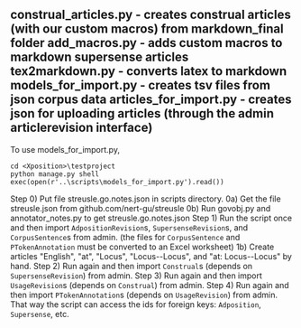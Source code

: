 construal_articles.py - creates construal articles (with our custom macros) from markdown_final folder
add_macros.py - adds custom macros to markdown supersense articles
tex2markdown.py - converts latex to markdown
models_for_import.py - creates tsv files from json corpus data
articles_for_import.py - creates json for uploading articles (through the admin articlerevision interface)
------------------------------------------------------------------
To use models_for_import.py,
```
cd <Xposition>\testproject
python manage.py shell
exec(open(r'..\scripts\models_for_import.py').read())
```
Step 0) Put file streusle.go.notes.json in scripts directory.
     0a) Get the file streusle.json from github.com/nert-gu/streusle
     0b) Run govobj.py and annotator_notes.py to get streusle.go.notes.json
Step 1) Run the script once and then import `AdpositionRevision`s, `SupersenseRevision`s, and `CorpusSentence`s from admin.
        (the files for `CorpusSentence` and `PTokenAnnotation` must be converted to an Excel worksheet)
     1b) Create articles "English", "at", "Locus", "Locus--Locus", and "at: Locus--Locus" by hand.
Step 2) Run again and then import `Construal`s (depends on `SupersenseRevision`) from admin.
Step 3) Run again and then import `UsageRevision`s (depends on `Construal`) from admin.
Step 4) Run again and then import `PTokenAnnotation`s (depends on `UsageRevision`) from admin.
That way the script can access the ids for foreign keys: `Adposition`, `Supersense`, etc.